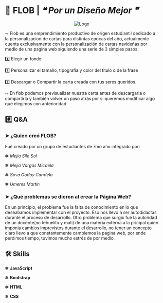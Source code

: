 
# 🦥 FLOB    |    *❝ Por un Diseño Mejor ❞*

<p align="center">
  <img src="https://res.cloudinary.com/dhr3ewnzn/image/upload/v1732313478/mbyfl5rjb1nrzrt7how6.png" alt="Logo">
</p>

⤳ Flob es una emprendimiento productivo de origen estudiantil dedicado a la personalizacion de cartas para distintas epocas del año, actualmente cuenta exclusivamente con la personalización de cartas navideñas por medio de una pagina web siguiendo una serie de 3 simples pasos:


1️⃣ Elegir un fondo

2️⃣ Personalizar el tamaño, tipografia y color del titulo o de la frase

3️⃣ Descargar o Compartir la carta creada con tus seres queridos.


⤳ En flob podemos previsualizar nuestra carta antes de descargarla o compartirla y también volver un paso atrás por si queremos modificar algo que elegimos con anterioridad.

##  #️⃣ Q&A

###  ➤  ¿Quien creó FLOB?
Fué creado por un grupo de estudiantes de 7mo año integrado por:


✽   *Mejia Sile Sol*

✽   *Mejia Vargas Micaela*

✽   *Sosa Godoy Candela*

✽   *Umeres Martin*

### ➤ ¿Qué problemas se dieron al crear la Página Web?
En un principio, el problema fue la falta de conocimiento en lo que deseabamos implementar con el proyecto. Eso nos llevo a ser autodidactas durante el proceso de desarrollo.
Otro problema que surgio fué la autoridad de un docente(no tehuelito y mati) de una materia externa a la pricipal quíen imponia cambios imprevistos durante el desarrollo, no tener un concepto claro llevo a que constantemente cambiemos la pagina web, por ende perdimos tiempo, tuvimos mucho estrés de por medio. 

## 🛠 Skills
✽   **JavaScript**

✽   **Bootstrap**

✽   **HTML**

✽   **CSS**
